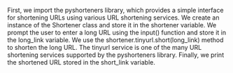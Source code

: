 First, we import the pyshorteners library, which provides a simple interface for shortening URLs using various URL shortening services.
We create an instance of the Shortener class and store it in the shortener variable.
We prompt the user to enter a long URL using the input() function and store it in the long_link variable.
We use the shortener.tinyurl.short(long_link) method to shorten the long URL. The tinyurl service is one of the many URL shortening services supported by the pyshorteners library.
Finally, we print the shortened URL stored in the short_link variable.

